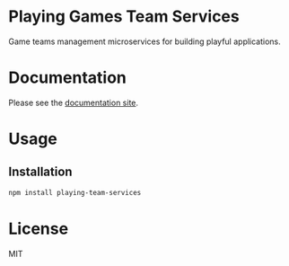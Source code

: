Playing Games Team Services
===========================

Game teams management microservices for building playful applications.

# Documentation

Please see the [documentation site](https://playingio.github.io).

# Usage

## Installation

```bash
npm install playing-team-services
```

# License

MIT